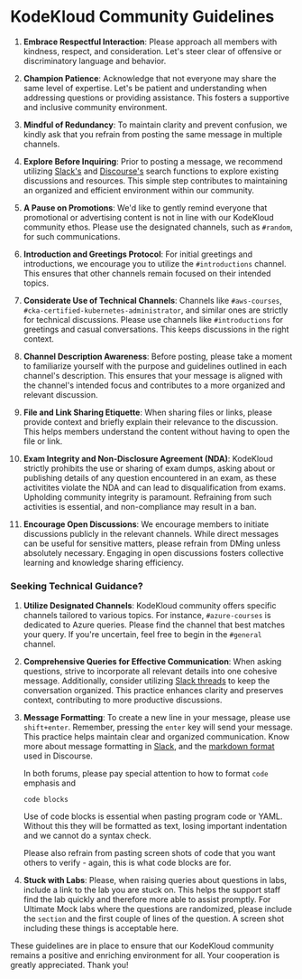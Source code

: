 # KodeKloud Community Guidelines

1. **Embrace Respectful Interaction**: Please approach all members with kindness, respect, and consideration. Let's steer clear of offensive or discriminatory language and behavior.

1. **Champion Patience**: Acknowledge that not everyone may share the same level of expertise. Let's be patient and understanding when addressing questions or providing assistance. This fosters a supportive and inclusive community environment.

1. **Mindful of Redundancy**: To maintain clarity and prevent confusion, we kindly ask that you refrain from posting the same message in multiple channels.

1. **Explore Before Inquiring**: Prior to posting a message, we recommend utilizing [Slack's](https://slack.com/intl/en-gb/help/articles/202528808-Search-in-Slack) and [Discourse's](https://kodekloud.com/community/search?expanded=true) search functions to explore existing discussions and resources. This simple step contributes to maintaining an organized and efficient environment within our community.

1. **A Pause on Promotions**: We'd like to gently remind everyone that promotional or advertising content is not in line with our KodeKloud community ethos. Please use the designated channels, such as `#random`, for such communications.

1. **Introduction and Greetings Protocol**: For initial greetings and introductions, we encourage you to utilize the `#introductions` channel. This ensures that other channels remain focused on their intended topics.

1. **Considerate Use of Technical Channels**: Channels like `#aws-courses`, `#cka-certified-kubernetes-administrator`, and similar ones are strictly for technical discussions. Please use channels like `#introductions` for greetings and casual conversations. This keeps discussions in the right context.

1. **Channel Description Awareness**: Before posting, please take a moment to familiarize yourself with the purpose and guidelines outlined in each channel's description. This ensures that your message is aligned with the channel's intended focus and contributes to a more organized and relevant discussion.

1. **File and Link Sharing Etiquette**: When sharing files or links, please provide context and briefly explain their relevance to the discussion. This helps members understand the content without having to open the file or link.

1. **Exam Integrity and Non-Disclosure Agreement (NDA)**: KodeKloud strictly prohibits the use or sharing of exam dumps, asking about or publishing details of any question encountered in an exam, as these activitites violate the NDA and can lead to disqualification from exams. Upholding community integrity is paramount. Refraining from such activities is essential, and non-compliance may result in a ban.

1. **Encourage Open Discussions**: We encourage members to initiate discussions publicly in the relevant channels. While direct messages can be useful for sensitive matters, please refrain from DMing unless absolutely necessary. Engaging in open discussions fosters collective learning and knowledge sharing efficiency.


### Seeking Technical Guidance?

1. **Utilize Designated Channels**: KodeKloud community offers specific channels tailored to various topics. For instance, `#azure-courses` is dedicated to Azure queries. Please find the channel that best matches your query. If you're uncertain, feel free to begin in the `#general` channel.

1. **Comprehensive Queries for Effective Communication**: When asking questions, strive to incorporate all relevant details into one cohesive message. Additionally, consider utilizing [Slack threads](https://slack.com/intl/en-gb/help/articles/115000769927-Use-threads-to-organise-discussions) to keep the conversation organized. This practice enhances clarity and preserves context, contributing to more productive discussions.

1. **Message Formatting**: To create a new line in your message, please use `shift+enter`. Remember, pressing the `enter` key will send your message. This practice helps maintain clear and organized communication. Know more about message formatting in [Slack](https://slack.com/intl/en-in/help/articles/202288908-Format-your-messages), and the [markdown format](https://markdown-it.github.io/) used in Discourse.

    In both forums, please pay special attention to how to format `code` emphasis and

    ```
    code blocks
    ```

    Use of code blocks is essential when pasting program code or YAML. Without this they will be formatted as text, losing important indentation and we cannot do a syntax check.

    Please also refrain from pasting screen shots of code that you want others to verify - again, this is what code blocks are for.

1. **Stuck with Labs**: Please, when raising queries about questions in labs, include a link to the lab you are stuck on. This helps the support staff find the lab quickly and therefore more able to assist promptly. For Ultimate Mock labs where the questions are randomized, please include the `section` and the first couple of lines of the question. A screen shot including these things is acceptable here.

These guidelines are in place to ensure that our KodeKloud community remains a positive and enriching environment for all. Your cooperation is greatly appreciated. Thank you!